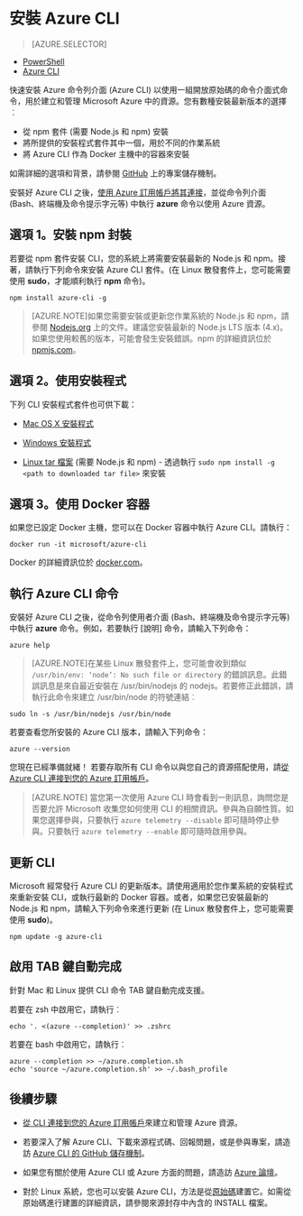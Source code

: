 <properties
	pageTitle="安裝 Azure 命令列介面 | Microsoft Azure"
	description="安裝適用於 Mac、Linux 和 Windows 的 Azure 命令列介面 (CLI) 以開始使用 Azure 服務"
	editor=""
	manager="timlt"
	documentationCenter=""
	authors="dlepow"
	services="virtual-machines-linux,virtual-network,storage,azure-resource-manager"
	tags="azure-resource-manager,azure-service-management"/>

<tags
	ms.service="multiple"
	ms.workload="multiple"
	ms.tgt_pltfrm="command-line-interface"
	ms.devlang="na"
	ms.topic="article"
	ms.date="08/17/2016"
	ms.author="danlep"/>
    
# 安裝 Azure CLI

> [AZURE.SELECTOR]
- [PowerShell](powershell-install-configure.md)
- [Azure CLI](xplat-cli-install.md)

快速安裝 Azure 命令列介面 (Azure CLI) 以使用一組開放原始碼的命令介面式命令，用於建立和管理 Microsoft Azure 中的資源。您有數種安裝最新版本的選擇︰

* 從 npm 套件 (需要 Node.js 和 npm) 安裝
* 將所提供的安裝程式套件其中一個，用於不同的作業系統
* 將 Azure CLI 作為 Docker 主機中的容器來安裝
    
如需詳細的選項和背景，請參閱 [GitHub](https://github.com/azure/azure-xplat-cli) 上的專案儲存機制。

安裝好 Azure CLI 之後，[使用 Azure 訂用帳戶將其連接](xplat-cli-connect.md)，並從命令列介面 (Bash、終端機及命令提示字元等) 中執行 **azure** 命令以使用 Azure 資源。



## 選項 1。安裝 npm 封裝

若要從 npm 套件安裝 CLI，您的系統上將需要安裝最新的 Node.js 和 npm。接著，請執行下列命令來安裝 Azure CLI 套件。(在 Linux 散發套件上，您可能需要使用 **sudo**，才能順利執行 __npm__ 命令)。

	npm install azure-cli -g

> [AZURE.NOTE]如果您需要安裝或更新您作業系統的 Node.js 和 npm，請參閱 [Nodejs.org](https://nodejs.org/en/download/package-manager/) 上的文件。建議您安裝最新的 Node.js LTS 版本 (4.x)。如果您使用較舊的版本，可能會發生安裝錯誤。npm 的詳細資訊位於 [npmjs.com](https://www.npmjs.com/)。

## 選項 2。使用安裝程式

下列 CLI 安裝程式套件也可供下載：


* [Mac OS X 安裝程式][mac-installer]

* [Windows 安裝程式][windows-installer]

* [Linux tar 檔案][linux-installer] \(需要 Node.js 和 npm) - 透過執行 `sudo npm install -g <path to downloaded tar file>` 來安裝


## 選項 3。使用 Docker 容器

如果您已設定 Docker 主機，您可以在 Docker 容器中執行 Azure CLI。請執行：

```
docker run -it microsoft/azure-cli
```

Docker 的詳細資訊位於 [docker.com](https://docs.docker.com/engine/understanding-docker/)。

## 執行 Azure CLI 命令
安裝好 Azure CLI 之後，從命令列使用者介面 (Bash、終端機及命令提示字元等) 中執行 **azure** 命令。例如，若要執行 [說明] 命令，請輸入下列命令：

```
azure help
```
> [AZURE.NOTE]在某些 Linux 散發套件上，您可能會收到類似 `/usr/bin/env: ‘node’: No such file or directory` 的錯誤訊息。此錯誤訊息是來自最近安裝在 /usr/bin/nodejs 的 nodejs。若要修正此錯誤，請執行此命令來建立 /usr/bin/node 的符號連結︰

```
sudo ln -s /usr/bin/nodejs /usr/bin/node
```

若要查看您所安裝的 Azure CLI 版本，請輸入下列命令：

```
azure --version
```

您現在已經準備就緒！ 若要存取所有 CLI 命令以與您自己的資源搭配使用，請[從 Azure CLI 連接到您的 Azure 訂用帳戶](xplat-cli-connect.md)。

>[AZURE.NOTE] 當您第一次使用 Azure CLI 時會看到一則訊息，詢問您是否要允許 Microsoft 收集您如何使用 CLI 的相關資訊。參與為自願性質。如果您選擇參與，只要執行 `azure telemetry --disable` 即可隨時停止參與。只要執行 `azure telemetry --enable` 即可隨時啟用參與。


## 更新 CLI

Microsoft 經常發行 Azure CLI 的更新版本。請使用適用於您作業系統的安裝程式來重新安裝 CLI，或執行最新的 Docker 容器。或者，如果您已安裝最新的 Node.js 和 npm，請輸入下列命令來進行更新 (在 Linux 散發套件上，您可能需要使用 **sudo**)。

```
npm update -g azure-cli
```

## 啟用 TAB 鍵自動完成

針對 Mac 和 Linux 提供 CLI 命令 TAB 鍵自動完成支援。

若要在 zsh 中啟用它，請執行︰

```
echo '. <(azure --completion)' >> .zshrc
```

若要在 bash 中啟用它，請執行︰

```
azure --completion >> ~/azure.completion.sh
echo 'source ~/azure.completion.sh' >> ~/.bash_profile
```


## 後續步驟 

* [從 CLI 連接到您的 Azure 訂用帳戶](xplat-cli-connect.md)來建立和管理 Azure 資源。

* 若要深入了解 Azure CLI、下載來源程式碼、回報問題，或是參與專案，請造訪 [Azure CLI 的 GitHub 儲存機制](https://github.com/azure/azure-xplat-cli)。

* 如果您有關於使用 Azure CLI 或 Azure 方面的問題，請造訪 [Azure 論壇](https://social.msdn.microsoft.com/Forums/zh-TW/home?forum=azurescripting)。

* 對於 Linux 系統，您也可以安裝 Azure CLI，方法是從[原始碼](http://aka.ms/linux-azure-cli)建置它。如需從原始碼進行建置的詳細資訊，請參閱來源封存中內含的 INSTALL 檔案。

[mac-installer]: http://aka.ms/mac-azure-cli
[windows-installer]: http://aka.ms/webpi-azure-cli
[linux-installer]: http://aka.ms/linux-azure-cli
[cliasm]: virtual-machines-command-line-tools.md
[cliarm]: ./virtual-machines/azure-cli-arm-commands.md

<!----HONumber=AcomDC_0907_2016-->